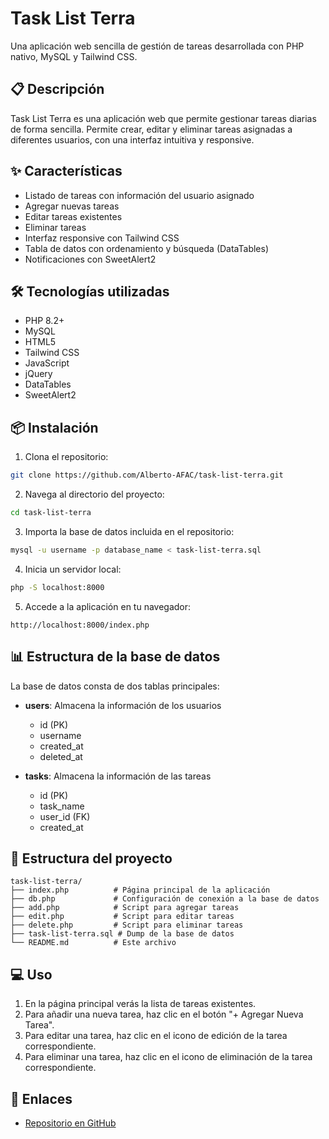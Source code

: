 # Task List Terra

Una aplicación web sencilla de gestión de tareas desarrollada con PHP nativo, MySQL y Tailwind CSS.

## 📋 Descripción

Task List Terra es una aplicación web que permite gestionar tareas diarias de forma sencilla. Permite crear, editar y eliminar tareas asignadas a diferentes usuarios, con una interfaz intuitiva y responsive.

## ✨ Características

- Listado de tareas con información del usuario asignado
- Agregar nuevas tareas
- Editar tareas existentes
- Eliminar tareas
- Interfaz responsive con Tailwind CSS
- Tabla de datos con ordenamiento y búsqueda (DataTables)
- Notificaciones con SweetAlert2

## 🛠️ Tecnologías utilizadas

- PHP 8.2+
- MySQL
- HTML5
- Tailwind CSS
- JavaScript
- jQuery
- DataTables
- SweetAlert2

## 📦 Instalación

1. Clona el repositorio:

```bash
git clone https://github.com/Alberto-AFAC/task-list-terra.git
```

2. Navega al directorio del proyecto:

```bash
cd task-list-terra
```

3. Importa la base de datos incluida en el repositorio:

```bash
mysql -u username -p database_name < task-list-terra.sql
```

4. Inicia un servidor local:

```bash
php -S localhost:8000
```

5. Accede a la aplicación en tu navegador:

```
http://localhost:8000/index.php
```

## 📊 Estructura de la base de datos

La base de datos consta de dos tablas principales:

- **users**: Almacena la información de los usuarios

  - id (PK)
  - username
  - created_at
  - deleted_at

- **tasks**: Almacena la información de las tareas
  - id (PK)
  - task_name
  - user_id (FK)
  - created_at

## 📁 Estructura del proyecto

```
task-list-terra/
├── index.php          # Página principal de la aplicación
├── db.php             # Configuración de conexión a la base de datos
├── add.php            # Script para agregar tareas
├── edit.php           # Script para editar tareas
├── delete.php         # Script para eliminar tareas
├── task-list-terra.sql # Dump de la base de datos
└── README.md          # Este archivo
```

## 💻 Uso

1. En la página principal verás la lista de tareas existentes.
2. Para añadir una nueva tarea, haz clic en el botón "+ Agregar Nueva Tarea".
3. Para editar una tarea, haz clic en el icono de edición de la tarea correspondiente.
4. Para eliminar una tarea, haz clic en el icono de eliminación de la tarea correspondiente.

## 🔗 Enlaces

- [Repositorio en GitHub](https://github.com/Alberto-AFAC/task-list-terra.git)
